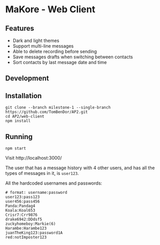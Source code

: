 # MaKore - Web Client

## Features
- Dark and light themes
- Support multi-line messages
- Able to delete recording before sending
- Save messages drafts when switching between contacts
- Sort contacts by last message date and time

## Development

## Installation
```shell
git clone --branch milestone-1 --single-branch https://github.com/TomBenDor/AP2.git
cd AP2/web-client
npm install
```

## Running
```shell
npm start
```
Visit http://localhost:3000/

The user that has a message history with 4 other users, and has all the types of messages in it, is `user123`.

All the hardcoded usernames and passwords:
```shell
# format: username:password
user123:pass123
user456:pass456
Panda:Pandag4
Koala:Koal653
Crisr7:Crr9876
drake6942:DDdsf5
zuckyhomeboy:Markie(6)
Harambe:Harambe123
juanTheKing123:password1A
red:notImposter123
```
